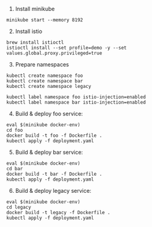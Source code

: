 1. Install minikube

```
minikube start --memory 8192
```

2. Install istio

```
brew install istioctl
istioctl install --set profile=demo -y --set values.global.proxy.privileged=true
```

3. Prepare namespaces

```
kubectl create namespace foo
kubectl create namespace bar
kubectl create namespace legacy

kubectl label namespace foo istio-injection=enabled
kubectl label namespace bar istio-injection=enabled
```

4. Build & deploy foo service:

```
eval $(minikube docker-env)
cd foo
docker build -t foo -f Dockerfile .
kubectl apply -f deployment.yaml
```

5. Build & deploy bar service:

```
eval $(minikube docker-env)
cd bar
docker build -t bar -f Dockerfile .
kubectl apply -f deployment.yaml
```

6. Build & deploy legacy service:

```
eval $(minikube docker-env)
cd legacy
docker build -t legacy -f Dockerfile .
kubectl apply -f deployment.yaml
```
